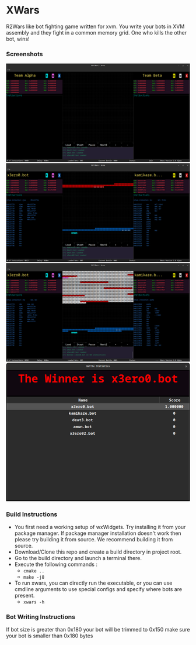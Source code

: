 # XWars

R2Wars like bot fighting game written for xvm. You write your bots
in XVM assembly and they fight in a common memory grid. One who
kills the other bot, wins!

### Screenshots
![](screenshots/idle.png)  
![](screenshots/running-1.png)  
![](screenshots/running-2.png)  
![](screenshots/scoreboard.png)  

### Build Instructions
- You first need a working setup of wxWidgets. Try installing it from your package manager.
  If package manager installation doesn't work then please try building it from source.
  We recommend building it from source.
- Download/Clone this repo and create a build directory in project root.
- Go to the build directory and launch a terminal there.
- Execute the following commands : 
  - `cmake ..`
  - `make -j8`
- To run xwars, you can directly run the executable, or you can use cmdline
  arguments to use special configs and specify where bots are present.
  - `xwars -h`

### Bot Writing Instructions
If bot size is greater than 0x180 your bot will be trimmed to 0x150
make sure your bot is smaller than 0x180 bytes

